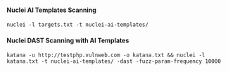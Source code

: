 #### Nuclei AI Templates Scanning
```
nuclei -l targets.txt -t nuclei-ai-templates/
```
#### Nuclei DAST Scanning with AI Templates
```
katana -u http://testphp.vulnweb.com -o katana.txt && nuclei -l katana.txt -t nuclei-ai-templates/ -dast -fuzz-param-frequency 10000
```

